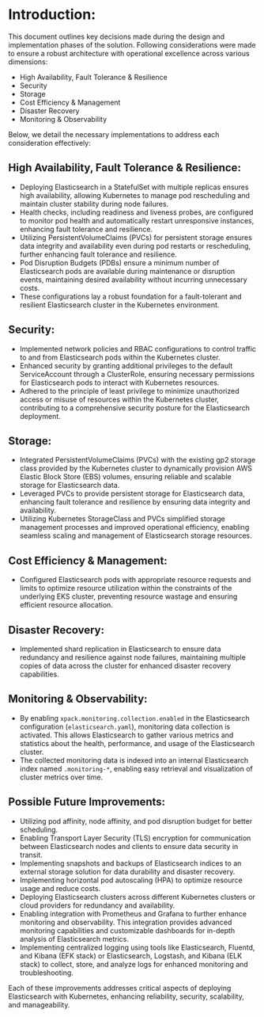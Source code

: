# Introduction:

This document outlines key decisions made during the design and implementation phases of the solution. Following considerations were made to ensure a robust architecture with operational excellence across various dimensions:

- High Availability, Fault Tolerance & Resilience
- Security
- Storage
- Cost Efficiency & Management
- Disaster Recovery
- Monitoring & Observability

Below, we detail the necessary implementations to address each consideration effectively:


## High Availability, Fault Tolerance & Resilience:

- Deploying Elasticsearch in a StatefulSet with multiple replicas ensures high availability, allowing Kubernetes to manage pod rescheduling and maintain cluster stability during node failures.
- Health checks, including readiness and liveness probes, are configured to monitor pod health and automatically restart unresponsive instances, enhancing fault tolerance and resilience.
- Utilizing PersistentVolumeClaims (PVCs) for persistent storage ensures data integrity and availability even during pod restarts or rescheduling, further enhancing fault tolerance and resilience.
- Pod Disruption Budgets (PDBs) ensure a minimum number of Elasticsearch pods are available during maintenance or disruption events, maintaining desired availability without incurring unnecessary costs.
- These configurations lay a robust foundation for a fault-tolerant and resilient Elasticsearch cluster in the Kubernetes environment.


## Security:

- Implemented network policies and RBAC configurations to control traffic to and from Elasticsearch pods within the Kubernetes cluster.
- Enhanced security by granting additional privileges to the default ServiceAccount through a ClusterRole, ensuring necessary permissions for Elasticsearch pods to interact with Kubernetes resources.
- Adhered to the principle of least privilege to minimize unauthorized access or misuse of resources within the Kubernetes cluster, contributing to a comprehensive security posture for the Elasticsearch deployment.


## Storage:

- Integrated PersistentVolumeClaims (PVCs) with the existing gp2 storage class provided by the Kubernetes cluster to dynamically provision AWS Elastic Block Store (EBS) volumes, ensuring reliable and scalable storage for Elasticsearch data.
- Leveraged PVCs to provide persistent storage for Elasticsearch data, enhancing fault tolerance and resilience by ensuring data integrity and availability.
- Utilizing Kubernetes StorageClass and PVCs simplified storage management processes and improved operational efficiency, enabling seamless scaling and management of Elasticsearch storage resources.


## Cost Efficiency & Management:

- Configured Elasticsearch pods with appropriate resource requests and limits to optimize resource utilization within the constraints of the underlying EKS cluster, preventing resource wastage and ensuring efficient resource allocation.


## Disaster Recovery:

- Implemented shard replication in Elasticsearch to ensure data redundancy and resilience against node failures, maintaining multiple copies of data across the cluster for enhanced disaster recovery capabilities.


## Monitoring & Observability:

- By enabling `xpack.monitoring.collection.enabled` in the Elasticsearch configuration (`elasticsearch.yaml`), monitoring data collection is activated. This allows Elasticsearch to gather various metrics and statistics about the health, performance, and usage of the Elasticsearch cluster.
- The collected monitoring data is indexed into an internal Elasticsearch index named `.monitoring-*`, enabling easy retrieval and visualization of cluster metrics over time.


## Possible Future Improvements:

- Utilizing pod affinity, node affinity, and pod disruption budget for better scheduling.
- Enabling Transport Layer Security (TLS) encryption for communication between Elasticsearch nodes and clients to ensure data security in transit.
- Implementing snapshots and backups of Elasticsearch indices to an external storage solution for data durability and disaster recovery.
- Implementing horizontal pod autoscaling (HPA) to optimize resource usage and reduce costs.
- Deploying Elasticsearch clusters across different Kubernetes clusters or cloud providers for redundancy and availability.
- Enabling integration with Prometheus and Grafana to further enhance monitoring and observability. This integration provides advanced monitoring capabilities and customizable dashboards for in-depth analysis of Elasticsearch metrics.
- Implementing centralized logging using tools like Elasticsearch, Fluentd, and Kibana (EFK stack) or Elasticsearch, Logstash, and Kibana (ELK stack) to collect, store, and analyze logs for enhanced monitoring and troubleshooting.

Each of these improvements addresses critical aspects of deploying Elasticsearch with Kubernetes, enhancing reliability, security, scalability, and manageability.

